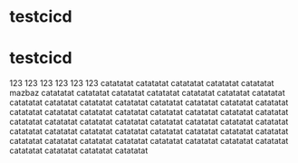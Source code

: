 # testcicd
# testcicd
123
123
123
123
123
123
catatatat
catatatat
catatatat
catatatat
catatatat
mazbaz
catatatat
catatatat
catatatat
catatatat
catatatat
catatatat
catatatat
catatatat
catatatat
catatatat
catatatat
catatatat
catatatat
catatatat
catatatat
catatatat
catatatat
catatatat
catatatat
catatatat
catatatat
catatatat
catatatat
catatatat
catatatat
catatatat
catatatat
catatatat
catatatat
catatatat
catatatat
catatatat
catatatat
catatatat
catatatat
catatatat
catatatat
catatatat
catatatat
catatatat
catatatat
catatatat
catatatat
catatatat
catatatat
catatatat
catatatat
catatatat
catatatat
catatatat
catatatat
